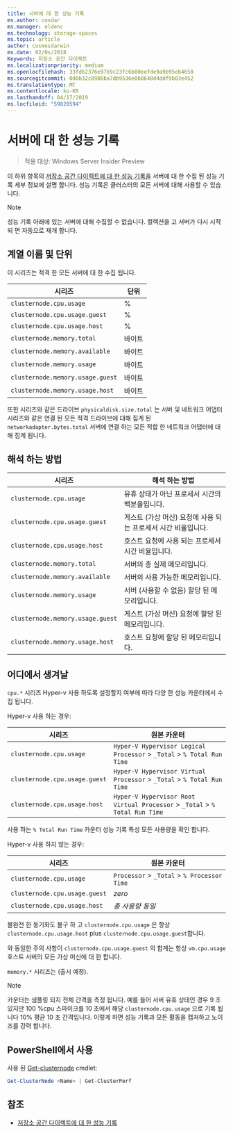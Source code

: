 ```yaml
---
title: 서버에 대 한 성능 기록
ms.author: cosdar
ms.manager: eldenc
ms.technology: storage-spaces
ms.topic: article
author: cosmosdarwin
ms.date: 02/0s/2018
Keywords: 저장소 공간 다이렉트
ms.localizationpriority: medium
ms.openlocfilehash: 33fd62376e9769c23fc6b00eefde9a9b95eb4650
ms.sourcegitcommit: 0d0b32c8986ba7db9536e0b8648d4ddf9b03e452
ms.translationtype: MT
ms.contentlocale: ko-KR
ms.lasthandoff: 04/17/2019
ms.locfileid: "59820594"
---
```

# <a name="performance-history-for-servers"></a>서버에 대 한 성능 기록

> 적용 대상: Windows Server Insider Preview

이 하위 항목의 [저장소 공간 다이렉트에 대 한 성능 기록을](performance-history.md) 서버에 대 한 수집 된 성능 기록 세부 정보에 설명 합니다. 성능 기록은 클러스터의 모든 서버에 대해 사용할 수 있습니다.

   > [!NOTE]
   > 성능 기록 아래에 있는 서버에 대해 수집할 수 없습니다. 컬렉션을 고 서버가 다시 시작 되 면 자동으로 재개 합니다.

## <a name="series-names-and-units"></a>계열 이름 및 단위

이 시리즈는 적격 한 모든 서버에 대 한 수집 됩니다.

| 시리즈                           | 단위    |
|----------------------------------|---------|
| `clusternode.cpu.usage`          | % |
| `clusternode.cpu.usage.guest`    | % |
| `clusternode.cpu.usage.host`     | % |
| `clusternode.memory.total`       | 바이트   |
| `clusternode.memory.available`   | 바이트   |
| `clusternode.memory.usage`       | 바이트   |
| `clusternode.memory.usage.guest` | 바이트   |
| `clusternode.memory.usage.host`  | 바이트   |

또한 시리즈와 같은 드라이브 `physicaldisk.size.total` 는 서버 및 네트워크 어댑터 시리즈와 같은 연결 된 모든 적격 드라이브에 대해 집계 된 `networkadapter.bytes.total` 서버에 연결 하는 모든 적합 한 네트워크 어댑터에 대해 집계 됩니다.

## <a name="how-to-interpret"></a>해석 하는 방법

| 시리즈                           | 해석 하는 방법                                                      |
|----------------------------------|-----------------------------------------------------------------------|
| `clusternode.cpu.usage`          | 유휴 상태가 아닌 프로세서 시간의 백분율입니다.                        |
| `clusternode.cpu.usage.guest`    | 게스트 (가상 머신) 요청에 사용 되는 프로세서 시간 비율입니다. |
| `clusternode.cpu.usage.host`     | 호스트 요청에 사용 되는 프로세서 시간 비율입니다.                    |
| `clusternode.memory.total`       | 서버의 총 실제 메모리입니다.                              |
| `clusternode.memory.available`   | 서버의 사용 가능한 메모리입니다.                                   |
| `clusternode.memory.usage`       | 서버 (사용할 수 없음) 할당 된 메모리입니다.                   |
| `clusternode.memory.usage.guest` | 게스트 (가상 머신) 요청에 할당 된 메모리입니다.               |
| `clusternode.memory.usage.host`  | 호스트 요청에 할당 된 메모리입니다.                                  |

## <a name="where-they-come-from"></a>어디에서 생겨날

`cpu.*` 시리즈 Hyper-v 사용 하도록 설정할지 여부에 따라 다양 한 성능 카운터에서 수집 됩니다.

Hyper-v 사용 하는 경우:

| 시리즈                           | 원본 카운터 |
|----------------------------------|----------------|
| `clusternode.cpu.usage`          | `Hyper-V Hypervisor Logical Processor` > `_Total` > `% Total Run Time`      |
| `clusternode.cpu.usage.guest`    | `Hyper-V Hypervisor Virtual Processor` > `_Total` > `% Total Run Time`      |
| `clusternode.cpu.usage.host`     | `Hyper-V Hypervisor Root Virtual Processor` > `_Total` > `% Total Run Time` |

사용 하는 `% Total Run Time` 카운터 성능 기록 특성 모든 사용량을 확인 합니다.

Hyper-v 사용 하지 않는 경우:

| 시리즈                           | 원본 카운터 |
|----------------------------------|----------------|
| `clusternode.cpu.usage`          | `Processor` > `_Total` > `% Processor Time` |
| `clusternode.cpu.usage.guest`    | *zero* |
| `clusternode.cpu.usage.host`     | *총 사용량 동일* |

불완전 한 동기화도 불구 하 고 `clusternode.cpu.usage` 은 항상 `clusternode.cpu.usage.host` plus `clusternode.cpu.usage.guest`합니다.

와 동일한 주의 사항이 `clusternode.cpu.usage.guest` 의 합계는 항상 `vm.cpu.usage` 호스트 서버의 모든 가상 머신에 대 한 합니다.

`memory.*` 시리즈는 (출시 예정).

  > [!NOTE]
  > 카운터는 샘플링 되지 전체 간격을 측정 됩니다. 예를 들어 서버 유휴 상태인 경우 9 초 있지만 100 %cpu 스파이크를 10 초에서 해당 `clusternode.cpu.usage` 으로 기록 됩니다 10% 평균 10 초 간격입니다. 이렇게 하면 성능 기록과 모든 활동을 캡처하고 노이즈를 강력 합니다.

## <a name="usage-in-powershell"></a>PowerShell에서 사용

사용 된 [Get-clusternode](https://docs.microsoft.com/powershell/module/failoverclusters/get-clusternode) cmdlet:

```PowerShell
Get-ClusterNode <Name> | Get-ClusterPerf
```

## <a name="see-also"></a>참조

- [저장소 공간 다이렉트에 대 한 성능 기록](performance-history.md)
